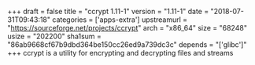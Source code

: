+++
draft = false
title = "ccrypt 1.11-1"
version = "1.11-1"
date = "2018-07-31T09:43:18"
categories = ['apps-extra']
upstreamurl = "https://sourceforge.net/projects/ccrypt"
arch = "x86_64"
size = "68248"
usize = "202200"
sha1sum = "86ab9668cf67b9dbd364be150cc26ed9a739dc3c"
depends = "['glibc']"
+++
ccrypt is a utility for encrypting and decrypting files and streams